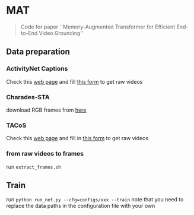 # MAT
> Code for paper ``Memory-Augmented Transformer for Efficient End-to-End Video Grounding''
## Data preparation

### ActivityNet Captions
Check this [web page](http://activity-net.org/download.html) and fill [this form](https://docs.google.com/forms/d/e/1FAIpQLSeKaFq9ZfcmZ7W0B0PbEhfbTHY41GeEgwsa7WobJgGUhn4DTQ/viewform) to get raw videos

### Charades-STA
download RGB frames from [here](https://prior.allenai.org/projects/charades)

### TACoS
Check this [web page](https://www.coli.uni-saarland.de/projects/smile/page.php?id=tacos) and fill in [this form](https://www.coli.uni-saarland.de/projects/smile/page.php?id=download) to get raw videos


### from raw videos to frames
run `extract_frames.sh`


## Train

run `python run_net.py --cfg=configs/xxx --train`
note that you need to replace the data paths in the configuration file with your own